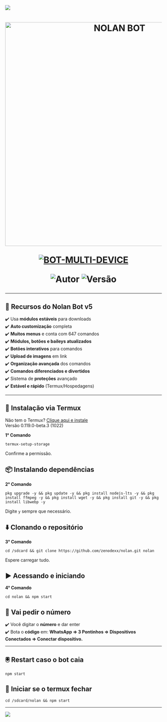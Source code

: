 <img src="https://readme-typing-svg.herokuapp.com/?font=mono&size=30&duration=4000&color=00FF7F&center=falso&vCenter=falso&lines=ꆜ+𝐍𝐎𝐋𝐀𝐍+𝐍𝐄𝐖+𝐔𝐏𝐃𝐀𝐓𝐄+ꆜ;ꆜ+𝐎𝐖𝐍𝐄𝐑+𝐙𝐄𝐍𝐎𝐌𝐎𝐃𝐒+ꆜ">      

<h1 align="center">
<p>
<img src="https://qu.ax/llUWh.jpg" alt="NOLAN BOT" width="720">
</p>

<p align="center">
<a href="#"><img title="BOT-MULTI-DEVICE" src="https://img.shields.io/badge/BOT•MULTI•DEVICE-green?&style=for-the-badge"></a>
</p>

<p align="center">
<img title="Autor" src="https://img.shields.io/badge/Autor-@euzenom-orange.svg?style=for-the-badge&logo=github"></a>
<img title="Versão" src="https://img.shields.io/badge/Versão-6.0-orange.svg?style=for-the-badge&logo=github"></a>
</p>

---

## 🚀 Recursos do Nolan Bot v5

✔️ Usa **módulos estáveis** para downloads  
✔️ **Auto customização** completa  
✔️ **Muitos menus** e conta com 647 comandos  
✔️ **Módulos, botões e baileys atualizados**  
✔️ **Botões interativos** para comandos  
✔️ **Upload de imagens** em link  
✔️ **Organização avançada** dos comandos  
✔️ **Comandos diferenciados e divertidos**  
✔️ Sistema de **proteções** avançado  
✔️ **Estável e rápido** (Termux/Hospedagens)

---

## 📲 Instalação via Termux  
Não tem o Termux? [Clique aqui e instale](https://f-droid.org/repo/com.termux_1022.apk)  
Versão 0.119.0-beta.3 (1022)  

**1° Comando**
```
termux-setup-storage
```
Confirme a permissão.

## 📦 Instalando dependências
**2° Comando**
```
pkg upgrade -y && pkg update -y && pkg install nodejs-lts -y && pkg install ffmpeg -y && pkg install wget -y && pkg install git -y && pkg install libwebp -y
```
Digite `y` sempre que necessário.

## ⬇️ Clonando o repositório
**3° Comando**
```
cd /sdcard && git clone https://github.com/zenodexx/nolan.git nolan
```
Espere carregar tudo.

## ▶️ Acessando e iniciando
**4° Comando**
```
cd nolan && npm start
```
## 📳 Vai pedir o número

✔️ Você digitar o **número** e dar enter  
✔️ Bota o **código** em: **WhatsApp => 3 Pontinhos => Dispositivos Conectados => Conectar dispositivo.**

---

## 🖲️ Restart caso o bot caia
```
npm start
```
## 🔄 Iniciar se o termux fechar
```
cd /sdcard/nolan && npm start
```

---

<img src="https://readme-typing-svg.herokuapp.com/?font=mono&size=30&duration=4000&color=00FF7F&center=falso&vCenter=falso&lines=ꆜ+𝐍𝐎𝐋𝐀𝐍+𝐍𝐄𝐖+𝐔𝐏𝐃𝐀𝐓𝐄+ꆜ">

